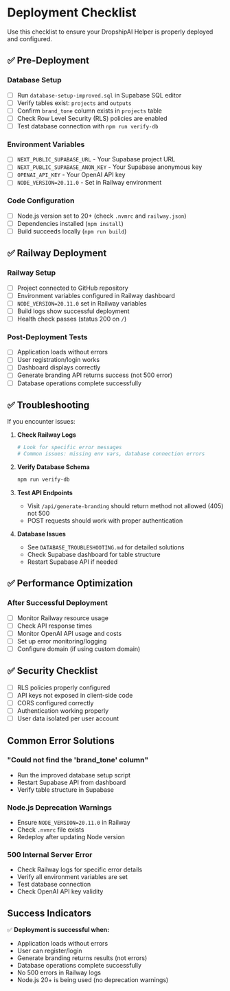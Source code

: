 # Deployment Checklist

Use this checklist to ensure your DropshipAI Helper is properly deployed and configured.

## ✅ Pre-Deployment

### Database Setup
- [ ] Run `database-setup-improved.sql` in Supabase SQL editor
- [ ] Verify tables exist: `projects` and `outputs`
- [ ] Confirm `brand_tone` column exists in `projects` table
- [ ] Check Row Level Security (RLS) policies are enabled
- [ ] Test database connection with `npm run verify-db`

### Environment Variables
- [ ] `NEXT_PUBLIC_SUPABASE_URL` - Your Supabase project URL
- [ ] `NEXT_PUBLIC_SUPABASE_ANON_KEY` - Your Supabase anonymous key
- [ ] `OPENAI_API_KEY` - Your OpenAI API key
- [ ] `NODE_VERSION=20.11.0` - Set in Railway environment

### Code Configuration
- [ ] Node.js version set to 20+ (check `.nvmrc` and `railway.json`)
- [ ] Dependencies installed (`npm install`)
- [ ] Build succeeds locally (`npm run build`)

## ✅ Railway Deployment

### Railway Setup
- [ ] Project connected to GitHub repository
- [ ] Environment variables configured in Railway dashboard
- [ ] `NODE_VERSION=20.11.0` set in Railway variables
- [ ] Build logs show successful deployment
- [ ] Health check passes (status 200 on `/`)

### Post-Deployment Tests
- [ ] Application loads without errors
- [ ] User registration/login works
- [ ] Dashboard displays correctly
- [ ] Generate branding API returns success (not 500 error)
- [ ] Database operations complete successfully

## ✅ Troubleshooting

If you encounter issues:

1. **Check Railway Logs**
   ```bash
   # Look for specific error messages
   # Common issues: missing env vars, database connection errors
   ```

2. **Verify Database Schema**
   ```bash
   npm run verify-db
   ```

3. **Test API Endpoints**
   - Visit `/api/generate-branding` should return method not allowed (405) not 500
   - POST requests should work with proper authentication

4. **Database Issues**
   - See `DATABASE_TROUBLESHOOTING.md` for detailed solutions
   - Check Supabase dashboard for table structure
   - Restart Supabase API if needed

## ✅ Performance Optimization

### After Successful Deployment
- [ ] Monitor Railway resource usage
- [ ] Check API response times
- [ ] Monitor OpenAI API usage and costs
- [ ] Set up error monitoring/logging
- [ ] Configure domain (if using custom domain)

## ✅ Security Checklist

- [ ] RLS policies properly configured
- [ ] API keys not exposed in client-side code
- [ ] CORS configured correctly
- [ ] Authentication working properly
- [ ] User data isolated per user account

## Common Error Solutions

### "Could not find the 'brand_tone' column"
- Run the improved database setup script
- Restart Supabase API from dashboard
- Verify table structure in Supabase

### Node.js Deprecation Warnings
- Ensure `NODE_VERSION=20.11.0` in Railway
- Check `.nvmrc` file exists
- Redeploy after updating Node version

### 500 Internal Server Error
- Check Railway logs for specific error details
- Verify all environment variables are set
- Test database connection
- Check OpenAI API key validity

## Success Indicators

✅ **Deployment is successful when:**
- Application loads without errors
- User can register/login
- Generate branding returns results (not errors)
- Database operations complete successfully
- No 500 errors in Railway logs
- Node.js 20+ is being used (no deprecation warnings)